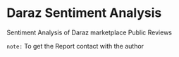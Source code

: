 # Daraz Sentiment Analysis
Sentiment Analysis of Daraz marketplace Public Reviews

`note:` To get the Report contact with the author
